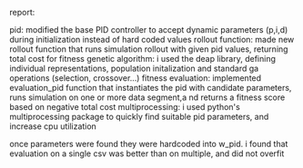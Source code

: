 report:

pid: modified the base PID controller to accept dynamic parameters (p,i,d) during initialization instead of hard coded values
rollout function: made new rollout function that runs simulation rollout with given pid values, returning total cost for fitness 
genetic algorithm: i used the deap library, defining individual representations, population initalization and standard ga operations (selection, crossover…)
fitness evaluation: implemented evaluation_pid function that instantiates the pid with candidate parameters, runs simulation on one or more data segment,a nd returns a fitness score based on negative total cost
multiprocessing: i used python's multiprocessing package to quickly find suitable pid parameters, and increase cpu utilization

once parameters were found they were hardcoded into w_pid.
i found that evaluation on a single csv was better than on multiple, and did not overfit

